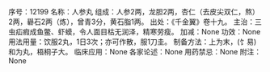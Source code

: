 序号：12199
名称：人参丸
组成：人参2两，龙胆2两，杏仁（去皮尖双仁，熬）2两，礜石2两（炼），曾青3分，黄石脂1两。
出处：《千金翼》卷十九。
主治：三虫疝瘕成鱼鳖、虾蟆，令人面目枯无润泽，精寒劳瘦。
加减：None
功效：None
用法用量：饮服2丸，1日3次；亦可作散，服1刀圭。
制备方法：上为末，(饣易)和为丸，梧桐子大。
临床应用：None
各家论述：None
用药禁忌：None
附注：None

